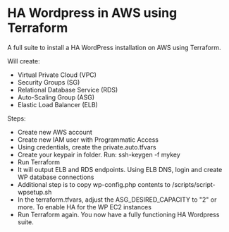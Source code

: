 # HA Wordpress in AWS using Terraform
A full suite to install a HA WordPress installation on AWS using Terraform.

Will create:
  - Virtual Private Cloud (VPC)
  - Security Groups (SG)
  - Relational Database Service (RDS)
  - Auto-Scaling Group (ASG)
  - Elastic Load Balancer (ELB)

Steps:
  - Create new AWS account
  - Create new IAM user with Programmatic Access
  - Using credentials, create the private.auto.tfvars
  - Create your keypair in folder. Run: ssh-keygen -f mykey
  - Run Terraform
  - It will output ELB and RDS endpoints. Using ELB DNS, login and create WP database connections
  - Additional step is to copy wp-config.php contents to /scripts/script-wpsetup.sh
  - In the terraform.tfvars, adjust the ASG_DESIRED_CAPACITY to "2" or more. To enable HA for the WP EC2 instances
  - Run Terraform again. You now have a fully functioning HA Wordpress suite. 
